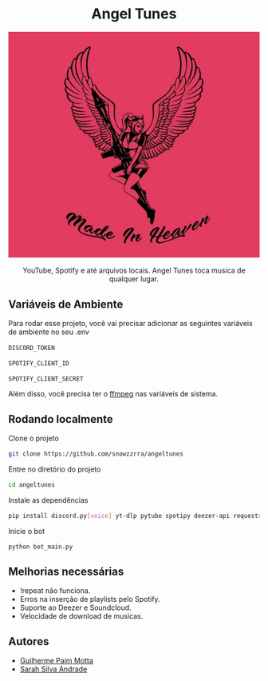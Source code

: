 <h1 align="center">Angel Tunes</h1>
<p align="center">
    <img src="resources/mih.png"/>
</p>
<p align="center">
    YouTube, Spotify e até arquivos locais. Angel Tunes toca musica de qualquer lugar.
</p>

## Variáveis de Ambiente

Para rodar esse projeto, você vai precisar adicionar as seguintes variáveis de ambiente no seu .env

`DISCORD_TOKEN`

`SPOTIFY_CLIENT_ID`

`SPOTIFY_CLIENT_SECRET`

Além disso, você precisa ter o [ffmpeg](https://www.ffmpeg.org) nas variáveis de sistema.
## Rodando localmente

Clone o projeto

```bash
git clone https://github.com/snowzzrra/angeltunes
```

Entre no diretório do projeto

```bash
cd angeltunes
```

Instale as dependências

```bash
pip install discord.py[voice] yt-dlp pytube spotipy deezer-api requests python-dotenv
```

Inicie o bot

```bash
python bot_main.py
```


## Melhorias necessárias

- !repeat não funciona.
- Erros na inserção de playlists pelo Spotify.
- Suporte ao Deezer e Soundcloud.
- Velocidade de download de musicas.

## Autores

- [Guilherme Paim Motta](https://github.com/snowzzrra)
- [Sarah Silva Andrade](https://github.com/sarahsandrade)


